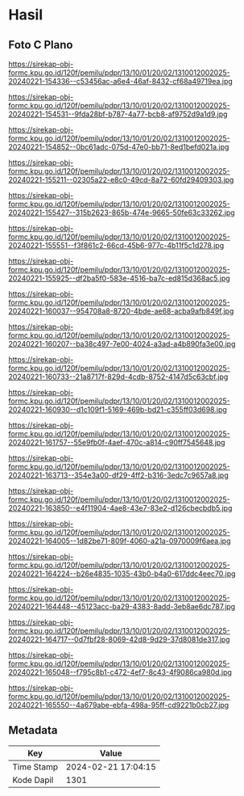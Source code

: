 # Hasil

## Foto C Plano

https://sirekap-obj-formc.kpu.go.id/120f/pemilu/pdpr/13/10/01/20/02/1310012002025-20240221-154336--c53456ac-a6e4-46af-8432-cf68a49719ea.jpg

https://sirekap-obj-formc.kpu.go.id/120f/pemilu/pdpr/13/10/01/20/02/1310012002025-20240221-154531--9fda28bf-b787-4a77-bcb8-af9752d9a1d9.jpg

https://sirekap-obj-formc.kpu.go.id/120f/pemilu/pdpr/13/10/01/20/02/1310012002025-20240221-154852--0bc61adc-075d-47e0-bb71-8ed1befd021a.jpg

https://sirekap-obj-formc.kpu.go.id/120f/pemilu/pdpr/13/10/01/20/02/1310012002025-20240221-155211--02305a22-e8c0-49cd-8a72-60fd29409303.jpg

https://sirekap-obj-formc.kpu.go.id/120f/pemilu/pdpr/13/10/01/20/02/1310012002025-20240221-155427--315b2623-865b-474e-9665-50fe63c33262.jpg

https://sirekap-obj-formc.kpu.go.id/120f/pemilu/pdpr/13/10/01/20/02/1310012002025-20240221-155551--f3f861c2-66cd-45b6-977c-4b11f5c1d278.jpg

https://sirekap-obj-formc.kpu.go.id/120f/pemilu/pdpr/13/10/01/20/02/1310012002025-20240221-155925--df2ba5f0-583e-4516-ba7c-ed815d368ac5.jpg

https://sirekap-obj-formc.kpu.go.id/120f/pemilu/pdpr/13/10/01/20/02/1310012002025-20240221-160037--954708a8-8720-4bde-ae68-acba9afb849f.jpg

https://sirekap-obj-formc.kpu.go.id/120f/pemilu/pdpr/13/10/01/20/02/1310012002025-20240221-160207--ba38c497-7e00-4024-a3ad-a4b890fa3e00.jpg

https://sirekap-obj-formc.kpu.go.id/120f/pemilu/pdpr/13/10/01/20/02/1310012002025-20240221-160733--21a8717f-829d-4cdb-8752-4147d5c63cbf.jpg

https://sirekap-obj-formc.kpu.go.id/120f/pemilu/pdpr/13/10/01/20/02/1310012002025-20240221-160930--d1c109f1-5169-469b-bd21-c355ff03d698.jpg

https://sirekap-obj-formc.kpu.go.id/120f/pemilu/pdpr/13/10/01/20/02/1310012002025-20240221-161757--55e9fb0f-4aef-470c-a814-c90ff7545648.jpg

https://sirekap-obj-formc.kpu.go.id/120f/pemilu/pdpr/13/10/01/20/02/1310012002025-20240221-163713--354e3a00-df29-4ff2-b316-3edc7c9657a8.jpg

https://sirekap-obj-formc.kpu.go.id/120f/pemilu/pdpr/13/10/01/20/02/1310012002025-20240221-163850--e4f11904-4ae8-43e7-83e2-d126cbecbdb5.jpg

https://sirekap-obj-formc.kpu.go.id/120f/pemilu/pdpr/13/10/01/20/02/1310012002025-20240221-164005--1d82be71-809f-4060-a21a-0970009f6aea.jpg

https://sirekap-obj-formc.kpu.go.id/120f/pemilu/pdpr/13/10/01/20/02/1310012002025-20240221-164224--b26e4835-1035-43b0-b4a0-617ddc4eec70.jpg

https://sirekap-obj-formc.kpu.go.id/120f/pemilu/pdpr/13/10/01/20/02/1310012002025-20240221-164448--45123acc-ba29-4383-8add-3eb8ae6dc787.jpg

https://sirekap-obj-formc.kpu.go.id/120f/pemilu/pdpr/13/10/01/20/02/1310012002025-20240221-164717--0d7fbf28-8069-42d8-9d29-37d8081de317.jpg

https://sirekap-obj-formc.kpu.go.id/120f/pemilu/pdpr/13/10/01/20/02/1310012002025-20240221-165048--f795c8b1-c472-4ef7-8c43-4f9086ca980d.jpg

https://sirekap-obj-formc.kpu.go.id/120f/pemilu/pdpr/13/10/01/20/02/1310012002025-20240221-165550--4a679abe-ebfa-498a-95ff-cd9221b0cb27.jpg


## Metadata

| Key        | Value               |
| ---------- | ------------------- |
| Time Stamp | 2024-02-21 17:04:15 |
| Kode Dapil | 1301                |



